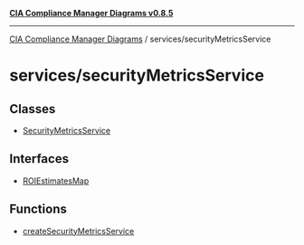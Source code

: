 [**CIA Compliance Manager Diagrams v0.8.5**](../../README.md)

***

[CIA Compliance Manager Diagrams](../../modules.md) / services/securityMetricsService

# services/securityMetricsService

## Classes

- [SecurityMetricsService](classes/SecurityMetricsService.md)

## Interfaces

- [ROIEstimatesMap](interfaces/ROIEstimatesMap.md)

## Functions

- [createSecurityMetricsService](functions/createSecurityMetricsService.md)
